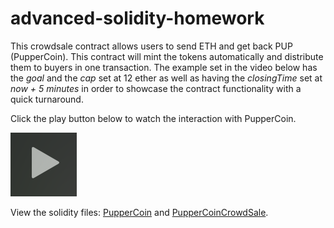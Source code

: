 # advanced-solidity-homework

This crowdsale contract allows users to send ETH and get back PUP (PupperCoin).
This contract will mint the tokens automatically and distribute them to buyers in one transaction. The example set in the video below has the <i>goal</i> and the <i>cap</i> set at 12 ether as well as having the <i>closingTime</i> set at <i>now + 5 minutes</i> in order to showcase the contract functionality with a quick turnaround.

Click the play button below to watch the interaction with PupperCoin.

<a href="https://drive.google.com/file/d/16x2D9bjlQNOZhcWh9Ye1YPALGDf0JCX7/view" title="Link Title"><img src="images/play.png" alt="Alternate Text" /></a>

View the solidity files:
[PupperCoin](Contracts/PupperCoin.sol) and [PupperCoinCrowdSale](Contracts/PupperCoinCrowdSale.sol).
